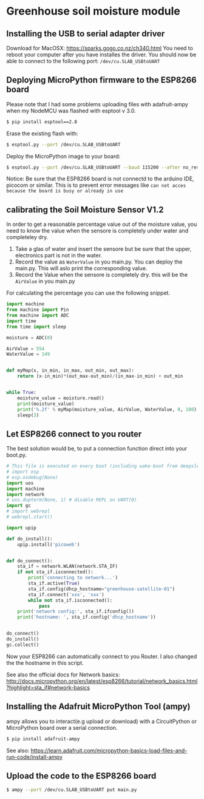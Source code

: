 # Greenhouse soil moisture module

## Installing the USB to serial adapter driver

Download for MacOSX: https://sparks.gogo.co.nz/ch340.html
You need to reboot your computer after you have installes the driver.
You should now be able to connect to the following port: `/dev/cu.SLAB_USBtoUART`

## Deploying MicroPython firmware to the ESP8266 board

Please note that I had some problems uploading files with adafruit-ampy when my NodeMCU was flashed with esptool v 3.0.

```bash
$ pip install esptool==2.8
```

Erase the existing flash with:

```bash
$ esptool.py --port /dev/cu.SLAB_USBtoUART
```

Deploy the MicroPython image to your board:

```bash
$ esptool.py --port /dev/cu.SLAB_USBtoUART --baud 115200 --after no_reset write_flash --flash_mode dio 0x00000 /Users/mirko/Downloads/esp8266-20200911-v1.13.bin
```

Notice: Be sure that the ESP8266 board is not connectd to the arduino IDE, picocom or similar. This is to prevent error messages like `can not acces because the board is busy or already in use`

## calibrating the Soil Moisture Sensor V1.2

In order to get a reasonable percentage value out of the moisture value, you need to know the value when the sensore is completely under water and completeley dry.

1. Take a glas of water and insert the sensore but be sure that the upper, electronics part is not in the water.
2. Record the value as `WaterValue` in you main.py. You can deploy the main.py. This will aslo print the corresponding value.
3. Record the Value when the sensore is completely dry. this will be the `AirValue` in you main.py

For calculating the percentage you can use the following snippet.

```python
import machine
from machine import Pin
from machine import ADC
import time
from time import sleep

moisture = ADC(0)

AirValue = 554
WaterValue = 149


def myMap(x, in_min, in_max, out_min, out_max):
    return (x-in_min)*(out_max-out_min)/(in_max-in_min) + out_min


while True:
    moisture_value = moisture.read()
    print(moisture_value)
    print('%.2f' % myMap(moisture_value, AirValue, WaterValue, 0, 100), "%")
    sleep(3)
```

## Let ESP8266 connect to you router

The best solution would be, to put a connection function direct into your boot.py.

```python
# This file is executed on every boot (including wake-boot from deepsleep)
# import esp
# esp.osdebug(None)
import uos
import machine
import network
# uos.dupterm(None, 1) # disable REPL on UART(0)
import gc
# import webrepl
# webrepl.start()

import upip

def do_install():
    upip.install('picoweb')


def do_connect():
    sta_if = network.WLAN(network.STA_IF)
    if not sta_if.isconnected():
        print('connecting to network...')
        sta_if.active(True)
        sta_if.config(dhcp_hostname="greenhouse-satellite-01")
        sta_if.connect('xxx', 'xxx')
        while not sta_if.isconnected():
            pass
    print('network config:', sta_if.ifconfig())
    print('hostname: ', sta_if.config('dhcp_hostname'))


do_connect()
do_install()
gc.collect()
```

Now your ESP8266 can automatically connect to you Router.
I also changed the the hostname in this script.

See also the official docs for Network basics:
http://docs.micropython.org/en/latest/esp8266/tutorial/network_basics.html?highlight=sta_if#network-basics

## Installing the Adafruit MicroPython Tool (ampy)

ampy allows you to interact(e.g upload or download) with a CircuitPython or MicroPython board over a serial connection.

```bash
$ pip install adafruit-ampy
```

See also: https://learn.adafruit.com/micropython-basics-load-files-and-run-code/install-ampy

## Upload the code to the ESP8266 board

```bash
$ ampy --port /dev/cu.SLAB_USBtoUART put main.py
```
